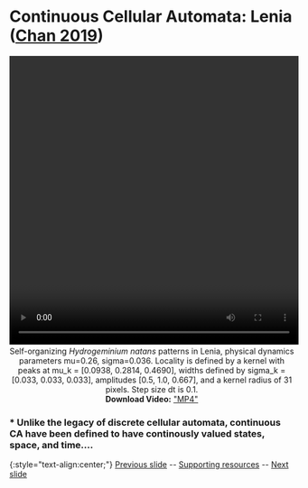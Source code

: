 # Continuous Cellular Automata: Lenia ([Chan 2019](https://www.complex-systems.com/abstracts/v28_i03_a01/))

<div align="center">

  <!-- 'video for everyone' code snippet from https://camendesign.com/code/video_for_everybody -->
  <!-- first try HTML5 playback: if serving as XML, expand `controls` to `controls="controls"` and autoplay likewise -->
  <!-- warning: playback does not work on iOS3 if you include the poster attribute! fixed in iOS4.0 -->
  <video width="512" height="512" controls>
    <!-- MP4 must be first for iPad! -->
    <source src="https://raw.githubusercontent.com/riveSunder/fractal_persistence/master/docs/assets/vid00_hydrogeminium_natans.mp4" type="video/mp4" /><!-- Safari / iOS video    -->
  <!-- <source src="__VIDEO__.OGV" type="video/ogg" /><!-- Firefox / Opera / Chrome10 --> -->
    <!-- fallback to Flash: -->
    <object width="512" height="512" type="application/x-shockwave-flash" data="__FLASH__.SWF">
      <!-- Firefox uses the `data` attribute above, IE/Safari uses the param below -->
      <param name="movie" value="__FLASH__.SWF" />
      <param name="flashvars" value="controlbar=over&amp;image=__POSTER__.JPG&amp;file=https://raw.githubusercontent.com/riveSunder/fractal_persistence/master/docs/assets/vid00_hydrogeminium_natans.mp4" />
      <!-- fallback image. note the title field below, put the title of the video there -->
      <img src="https://raw.githubusercontent.com/riveSunder/fractal_persistence/master/docs/assets/vid00_thumbnail.png" width="512" height="512" alt="thumbnail of _Orbium_ glider"
           title="No video playback capabilities, please download the video below" />
    </object>
  </video>

  <br>
  Self-organizing <em>Hydrogeminium natans</em> patterns in Lenia, physical dynamics parameters mu=0.26, sigma=0.036. Locality is defined by a kernel with peaks at mu_k = [0.0938, 0.2814, 0.4690], widths defined by sigma_k = [0.033, 0.033, 0.033], amplitudes [0.5, 1.0, 0.667], and a kernel radius of 31 pixels. Step size dt is 0.1. 
  <br>
  <strong>Download Video:</strong>
	<a href="https://raw.githubusercontent.com/riveSunder/fractal_persistence/master/docs/assets/vid00_hydrogeminium_natans.mp4">"MP4"</a>
</div>
<!-- Open Format:	<a href="__VIDEO__.OGV">"Ogg"</a> -->

### * Unlike the legacy of discrete cellular automata, continuous CA have been defined to have continously valued states, space, and time....

{:style="text-align:center;"}
[Previous slide](https://rivesunder.github.io/fractal_persistence/al24_slide_000) -- [Supporting resources](https://rivesunder.github.io/fractal_persistence) -- [Next slide](https://rivesunder.github.io/fractal_persistence/al24_slide_001)

